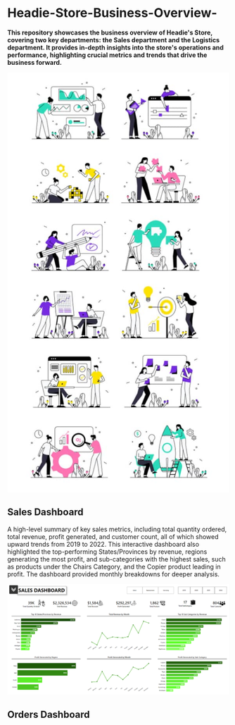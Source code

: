 # Headie-Store-Business-Overview-
**This repository showcases the business overview of Headie's Store, covering two key departments: the Sales department and the Logistics department. It provides in-depth insights into the store's operations and performance, highlighting crucial metrics and trends that drive the business forward.**

![Illustration](https://github.com/Herola007/Business-Overview-Power-BI/blob/main/Business_Overview_Illustration.jpg?raw=true)

## Sales Dashboard
A high-level summary of key sales metrics, including total quantity ordered, total revenue, profit generated, and customer count, all of which showed upward trends from 2019 to 2022. This interactive dashboard also highlighted the top-performing States/Provinces by revenue, regions generating the most profit, and sub-categories with the highest sales, such as products under the Chairs Category, and the Copier product leading in profit. The dashboard provided monthly breakdowns for deeper analysis.

![Sales_Dashboard](https://github.com/Herola007/Business-Overview-Power-BI/blob/main/Dashboard_Img/Sales_Dashboard.png?raw=true)

## Orders Dashboard

